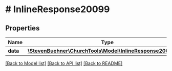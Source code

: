 # # InlineResponse20099

## Properties

Name | Type | Description | Notes
------------ | ------------- | ------------- | -------------
**data** | [**\StevenBuehner\ChurchTools\Model\InlineResponse20099Data**](InlineResponse20099Data.md) |  |

[[Back to Model list]](../../README.md#models) [[Back to API list]](../../README.md#endpoints) [[Back to README]](../../README.md)
